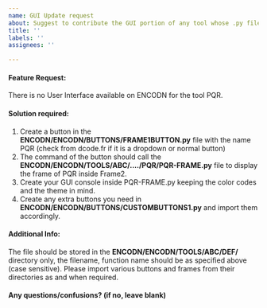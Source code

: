 ```yaml
---
name: GUI Update request
about: Suggest to contribute the GUI portion of any tool whose .py file is already present in the repo, but not included in the UI.
title: ''
labels: ''
assignees: ''

---
```


#### Feature Request:
There is no User Interface available on ENCODN for the tool PQR.

#### Solution required:
1. Create a button in the **ENCODN/ENCODN/BUTTONS/FRAME1BUTTON.py** file with the name PQR (check from dcode.fr if it is a dropdown or normal button)
2. The command of the button should call the **ENCODN/ENCODN/TOOLS/ABC/..../PQR/PQR-FRAME.py** file to display the frame of PQR inside Frame2.
3. Create your GUI console inside PQR-FRAME.py keeping the color codes and the theme in mind. 
4. Create any extra buttons you need in **ENCODN/ENCODN/BUTTONS/CUSTOMBUTTONS1.py** and import them accordingly.

#### Additional Info:
The file should be stored in the **ENCODN/ENCODN/TOOLS/ABC/DEF/** directory only, the filename, function name should be as specified above (case sensitive). Please import various buttons and frames from their directories as and when required.

#### Any questions/confusions? (if no, leave blank)
